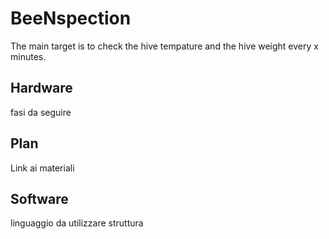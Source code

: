 # BeeNspection
The main target is to check the hive tempature and the hive weight every x minutes.

## Hardware
fasi da seguire

## Plan 
Link ai materiali


## Software
linguaggio da utilizzare
struttura
